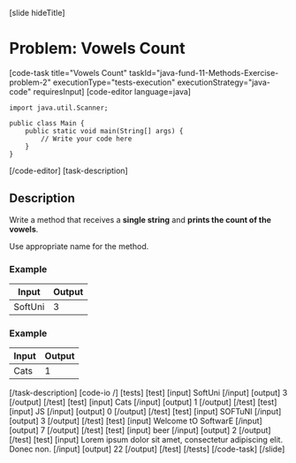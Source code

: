 [slide hideTitle]
# Problem: Vowels Count
[code-task title="Vowels Count" taskId="java-fund-11-Methods-Exercise-problem-2" executionType="tests-execution" executionStrategy="java-code" requiresInput]
[code-editor language=java]
```
import java.util.Scanner;

public class Main {
    public static void main(String[] args) {
        // Write your code here
    }
}
```
[/code-editor]
[task-description]
## Description
Write a method that receives a **single string** and **prints the count of the vowels**.

Use appropriate name for the method.

### Example
| **Input** | **Output** |
| --- | --- |
| SoftUni | 3 |

### Example
| **Input** | **Output** |
| --- | --- |
| Cats | 1 |

[/task-description]
[code-io /]
[tests]
[test]
[input]
SoftUni
[/input]
[output]
3
[/output]
[/test]
[test]
[input]
Cats
[/input]
[output]
1
[/output]
[/test]
[test]
[input]
JS
[/input]
[output]
0
[/output]
[/test]
[test]
[input]
SOFTuNI
[/input]
[output]
3
[/output]
[/test]
[test]
[input]
Welcome tO SoftwarE
[/input]
[output]
7
[/output]
[/test]
[test]
[input]
beer
[/input]
[output]
2
[/output]
[/test]
[test]
[input]
Lorem ipsum dolor sit amet, consectetur adipiscing elit. Donec non.
[/input]
[output]
22
[/output]
[/test]
[/tests]
[/code-task]
[/slide]